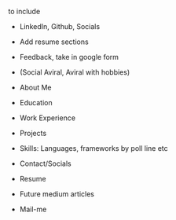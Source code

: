 to include 
- LinkedIn, Github, Socials
- Add resume sections
- Feedback, take in google form
- (Social Aviral, Aviral with hobbies)

- About Me
- Education
- Work Experience
- Projects 
- Skills: Languages, frameworks by poll line etc
- Contact/Socials
- Resume
- Future medium articles
- Mail-me